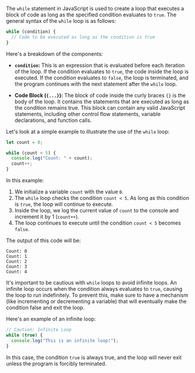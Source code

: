 The `while` statement in JavaScript is used to create a loop that executes a block of code as long as the specified condition evaluates to `true`. The general syntax of the `while` loop is as follows:

```javascript
while (condition) {
  // Code to be executed as long as the condition is true
}
```

Here's a breakdown of the components:

- **`condition`:** This is an expression that is evaluated before each iteration of the loop. If the condition evaluates to `true`, the code inside the loop is executed. If the condition evaluates to `false`, the loop is terminated, and the program continues with the next statement after the `while` loop.

- **Code Block (`{...}`):** The block of code inside the curly braces `{}` is the body of the loop. It contains the statements that are executed as long as the condition remains true. This block can contain any valid JavaScript statements, including other control flow statements, variable declarations, and function calls.

Let's look at a simple example to illustrate the use of the `while` loop:

```javascript
let count = 0;

while (count < 5) {
  console.log("Count: " + count);
  count++;
}
```

In this example:

1. We initialize a variable `count` with the value `0`.
2. The `while` loop checks the condition `count < 5`. As long as this condition is `true`, the loop will continue to execute.
3. Inside the loop, we log the current value of `count` to the console and increment it by 1 (`count++`).
4. The loop continues to execute until the condition `count < 5` becomes `false`.

The output of this code will be:

```
Count: 0
Count: 1
Count: 2
Count: 3
Count: 4
```

It's important to be cautious with `while` loops to avoid infinite loops. An infinite loop occurs when the condition always evaluates to `true`, causing the loop to run indefinitely. To prevent this, make sure to have a mechanism (like incrementing or decrementing a variable) that will eventually make the condition false and exit the loop.

Here's an example of an infinite loop:

```javascript
// Caution: Infinite Loop
while (true) {
  console.log("This is an infinite loop!");
}
```

In this case, the condition `true` is always true, and the loop will never exit unless the program is forcibly terminated.